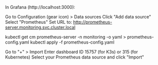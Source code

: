In Grafana (http://localhost:3000):

Go to Configuration (gear icon) > Data sources
Click "Add data source"
Select "Prometheus"
Set URL to: http://prometheus-server.monitoring.svc.cluster.local

kubectl get cm prometheus-server -n monitoring -o yaml > prometheus-config.yaml
kubectl apply -f prometheus-config.yaml

Go to "+" > Import
Enter dashboard ID 15757 (for K3s) or 315 (for Kubernetes)
Select your Prometheus data source and click "Import"